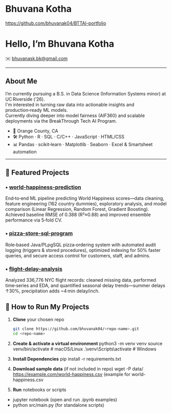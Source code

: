 # Bhuvana Kotha

https://github.com/bhuvanak04/BTTAI-portfolio 


# Hello, I’m Bhuvana Kotha

✉️ bhuvanask.bk@gmail.com

---

## About Me
I’m currently pursuing a B.S. in Data Science (Information Systems minor) at UC Riverside (’26).  
I'm interested in turning raw data into actionable insights and production‑ready ML models.  
Currently diving deeper into model fairness (AIF360) and scalable deployments via the BreakThrough Tech AI Program.

- 📍 Orange County, CA  
- 🛠️ Python · R · SQL · C/C++ · JavaScript · HTML/CSS  
- 📊 Pandas · scikit‑learn · Matplotlib · Seaborn · Excel & Smartsheet automation  

---


## 🔗 Featured Projects

### • [world-happiness-prediction](https://github.com/bhuvanak04/world-happiness-prediction)
End‑to‑end ML pipeline predicting World Happiness scores—data cleaning, feature engineering (162 country dummies), exploratory analysis, and model comparison (Linear Regression, Random Forest, Gradient Boosting). Achieved baseline RMSE of 0.388 (R²≈0.88) and improved ensemble performance via 5‑fold CV.

### • [pizza-store-sql-program](https://github.com/bhuvanak04/PizzaStore-SQL-Program)
Role‑based Java/PLpgSQL pizza‑ordering system with automated audit logging (triggers & stored procedures), optimized indexing for 50% faster queries, and secure access control for customers, staff, and admins.

### • [flight-delay-analysis](https://github.com/bhuvanak04/Flight-Delay-Analysis)
Analyzed 336,776 NYC flight records: cleaned missing data, performed time‑series and EDA, and quantified seasonal delay trends—summer delays ↑30%, precipitation adds ~4 min delay/inch.

## 🚀 How to Run My Projects
1. **Clone** your chosen repo  
   ```bash
   git clone https://github.com/bhuvanak04/<repo-name>.git
   cd <repo-name>

2. **Create & activate a virtual environment**
  python3 -m venv venv
  source venv/bin/activate  # macOS/Linux
  .\venv\Scripts\activate   # Windows

3. **Install Dependencies**
   pip install -r requirements.txt

4. **Download sample data** (if not included in repo)
   wget -P data/ https://example.com/world-happiness.csv (example for world-happiness.csv
   
5. **Run** notebooks or scripts
- jupyter notebook  (open and run .ipynb examples)
- python src/main.py  (for standalone scripts)

